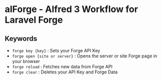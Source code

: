 # alForge - Alfred 3 Workflow for Laravel Forge

## Keywords
- `forge key {key}` : Sets your Forge API Key
- `forge open {site or server}` : Opens the server or site Forge page in your browser
- `forge reload` : Fetches new data from Forge API
- `forge clear` : Deletes your API Key and Forge Data
